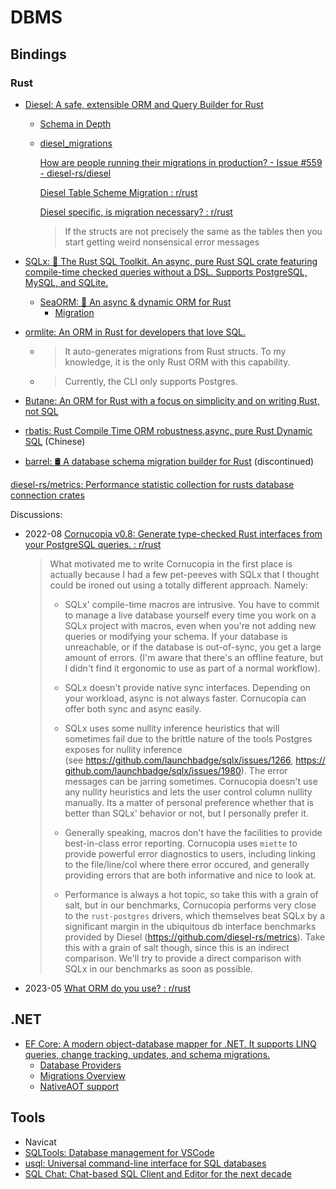 # DBMS
## Bindings
### Rust
- [Diesel: A safe, extensible ORM and Query Builder for Rust](https://github.com/diesel-rs/diesel)
  - [Schema in Depth](https://diesel.rs/guides/schema-in-depth.html)
  - [diesel\_migrations](https://docs.rs/diesel_migrations/latest/diesel_migrations/)

    [How are people running their migrations in production? - Issue #559 - diesel-rs/diesel](https://github.com/diesel-rs/diesel/issues/559)

    [Diesel Table Scheme Migration : r/rust](https://www.reddit.com/r/rust/comments/16sj6af/diesel_table_scheme_migration/)

    [Diesel specific, is migration necessary? : r/rust](https://www.reddit.com/r/rust/comments/xhlizd/diesel_specific_is_migration_necessary/)
    > If the structs are not precisely the same as the tables then you start getting weird nonsensical error messages

- [SQLx: 🧰 The Rust SQL Toolkit. An async, pure Rust SQL crate featuring compile-time checked queries without a DSL. Supports PostgreSQL, MySQL, and SQLite.](https://github.com/launchbadge/sqlx)
  - [SeaORM: 🐚 An async & dynamic ORM for Rust](https://github.com/SeaQL/sea-orm)
    - [Migration](https://www.sea-ql.org/SeaORM/docs/next/migration/setting-up-migration/)

- [ormlite: An ORM in Rust for developers that love SQL.](https://github.com/kurtbuilds/ormlite)
  - > It auto-generates migrations from Rust structs. To my knowledge, it is the only Rust ORM with this capability.
  - > Currently, the CLI only supports Postgres.

- [Butane: An ORM for Rust with a focus on simplicity and on writing Rust, not SQL](https://github.com/Electron100/butane)

- [rbatis: Rust Compile Time ORM robustness,async, pure Rust Dynamic SQL](https://github.com/rbatis/rbatis) (Chinese)

- [barrel: 🛢 A database schema migration builder for Rust](https://github.com/rust-db/barrel) (discontinued)

[diesel-rs/metrics: Performance statistic collection for rusts database connection crates](https://github.com/diesel-rs/metrics)

Discussions:
- 2022-08 [Cornucopia v0.8: Generate type-checked Rust interfaces from your PostgreSQL queries. : r/rust](https://www.reddit.com/r/rust/comments/wdos9x/comment/iim7v0x/?utm_source=share&utm_medium=web2x&context=3)

  > What motivated me to write Cornucopia in the first place is actually because I had a few pet-peeves with SQLx that I thought could be ironed out using a totally different approach. Namely:
  > - SQLx' compile-time macros are intrusive. You have to commit to manage a live database yourself every time you work on a SQLx project with macros, even when you're not adding new queries or modifying your schema. If your database is unreachable, or if the database is out-of-sync, you get a large amount of errors. (I'm aware that there's an offline feature, but I didn't find it ergonomic to use as part of a normal workflow).
  > 
  > - SQLx doesn't provide native sync interfaces. Depending on your workload, async is not always faster. Cornucopia can offer both sync and async easily.
  > 
  > - SQLx uses some nullity inference heuristics that will sometimes fail due to the brittle nature of the tools Postgres exposes for nullity inference (see <https://github.com/launchbadge/sqlx/issues/1266>, <https://github.com/launchbadge/sqlx/issues/1980>). The error messages can be jarring sometimes. Cornucopia doesn't use any nullity heuristics and lets the user control column nullity manually. Its a matter of personal preference whether that is better than SQLx' behavior or not, but I personally prefer it.
  > 
  > - Generally speaking, macros don't have the facilities to provide best-in-class error reporting. Cornucopia uses `miette` to provide powerful error diagnostics to users, including linking to the file/line/col where there error occured, and generally providing errors that are both informative and nice to look at.
  > 
  > - Performance is always a hot topic, so take this with a grain of salt, but in our benchmarks, Cornucopia performs very close to the `rust-postgres` drivers, which themselves beat SQLx by a significant margin in the ubiquitous db interface benchmarks provided by Diesel (<https://github.com/diesel-rs/metrics>). Take this with a grain of salt though, since this is an indirect comparison. We'll try to provide a direct comparison with SQLx in our benchmarks as soon as possible.

- 2023-05 [What ORM do you use? : r/rust](https://www.reddit.com/r/rust/comments/13d9ayi/what_orm_do_you_use/)

## .NET
- [EF Core: A modern object-database mapper for .NET. It supports LINQ queries, change tracking, updates, and schema migrations.](https://github.com/dotnet/efcore)
  - [Database Providers](https://learn.microsoft.com/en-us/ef/core/providers/)
  - [Migrations Overview](https://learn.microsoft.com/en-us/ef/core/managing-schemas/migrations/)
  - [NativeAOT support](https://github.com/dotnet/efcore/issues/29754)

## Tools
- Navicat
- [SQLTools: Database management for VSCode](https://github.com/mtxr/vscode-sqltools)
- [usql: Universal command-line interface for SQL databases](https://github.com/xo/usql)
- [SQL Chat: Chat-based SQL Client and Editor for the next decade](https://github.com/sqlchat/sqlchat)